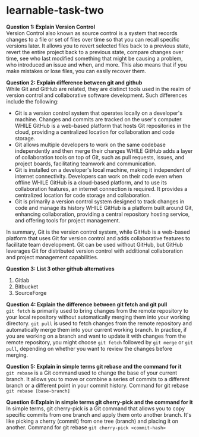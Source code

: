 # learnable-task-two

**Question 1: Explain Version Control** <br>
Version Control also known as source control is a system that records changes to a file or set of files over time so that you can recall specific versions later. It allows you to revert selected files back to a previous state, revert the entire project back to a previous state, compare changes over time, see who last modified something that might be causing a problem, who introduced an issue and when, and more. This also means that if
you make mistakes or lose files, you can easily recover them.

**Question 2: Explain difference between git and github** <br>
While Git and GitHub are related, they are distinct tools used in the realm of version control and collaborative software development. Such differences include the following:
- Git is a version control system that operates locally on a developer's machine. Changes and commits are tracked on the user's computer WHILE GitHub is a web-based platform that hosts Git repositories in the cloud, providing a centralized location for collaboration and code storage.
- Git allows multiple developers to work on the same codebase independently and then merge their changes WHILE GitHub adds a layer of collaboration tools on top of Git, such as pull requests, issues, and project boards, facilitating teamwork and communication.
- Git is installed on a developer's local machine, making it independent of internet connectivity. Developers can work on their code even when offline WHILE GitHub is a cloud-based platform, and to use its collaboration features, an internet connection is required. It provides a centralized location for code storage and collaboration.
- Git is primarily a version control system designed to track changes in code and manage its history WHILE
GitHub is a platform built around Git, enhancing collaboration, providing a central repository hosting service, and offering tools for project management.

In summary, Git is the version control system, while GitHub is a web-based platform that uses Git for version control and adds collaborative features to facilitate team development. Git can be used without GitHub, but GitHub leverages Git for distributed version control with additional collaboration and project management capabilities.

**Question 3: List 3 other github alternatives** <br>
1. Gitlab
2. Bitbucket
3. SourceForge

**Question 4: Explain the difference between git fetch and git pull** <br>
`git fetch` is primarily used to bring changes from the remote repository to your local repository without automatically merging them into your working directory.
`git pull` is used to fetch changes from the remote repository and automatically merge them into your current working branch.
In practice, if you are working on a branch and want to update it with changes from the remote repository, you might choose `git fetch` followed by `git merge` or `git pull`, depending on whether you want to review the changes before merging.

**Question 5: Explain in simple terms git rebase and the command for it** <br>
`git rebase` is a Git command used to change the base of your current branch. It allows you to move or combine a series of commits to a different branch or a different point in your commit history.
Command for git rebase ```git rebase [base-branch]```

**Question 6:Explain in simple terms git cherry-pick and the command for it** <br>
In simple terms, git cherry-pick is a Git command that allows you to copy specific commits from one branch and apply them onto another branch. It's like picking a cherry (commit) from one tree (branch) and placing it on another.
Command for git rebase ```git cherry-pick <commit-hash>```
